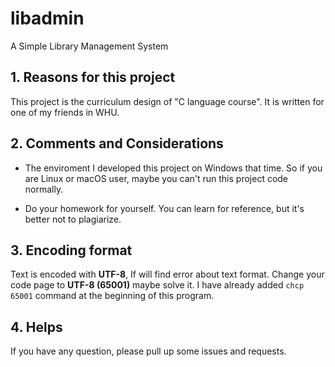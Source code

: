 <!--
 * @Author: your name
 * @Date: 2020-12-09 20:50:36
 * @LastEditTime: 2020-12-13 11:20:14
 * @LastEditors: Please set LastEditors
 * @Description: In User Settings Edit
 * @FilePath: \libadmin\README.md
-->

# libadmin

A Simple Library Management System

## 1. Reasons for this project

This project is the curriculum design of "C language course". It is written for one of my friends in WHU.

## 2. Comments and Considerations

* The enviroment I developed this project on Windows that time. So if you are Linux or macOS user, maybe you can't run this project code normally. 

* Do your homework for yourself. You can learn for reference, but it's better not to plagiarize.

## 3. Encoding format

Text is encoded with **UTF-8**, If will find error about text format. Change your code page to **UTF-8 (65001)** maybe solve it. I have already added `chcp 65001` command at the beginning of this program.

## 4. Helps

If you have any question, please pull up some issues and requests.
